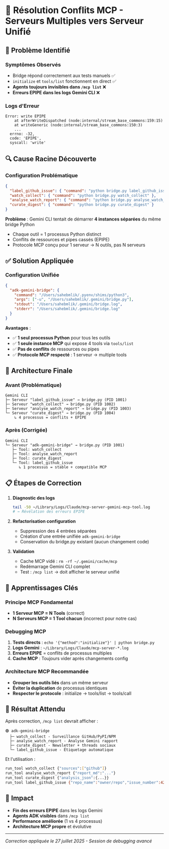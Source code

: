 # 🔧 Résolution Conflits MCP - Serveurs Multiples vers Serveur Unifié

## 🚨 Problème Identifié

### Symptômes Observés
- Bridge répond correctement aux tests manuels ✅
- `initialize` et `tools/list` fonctionnent en direct ✅
- **Agents toujours invisibles dans `/mcp list`** ❌
- **Erreurs EPIPE dans les logs Gemini CLI** ❌

### Logs d'Erreur
```
Error: write EPIPE
    at afterWriteDispatched (node:internal/stream_base_commons:159:15)
    at writeGeneric (node:internal/stream_base_commons:150:3)
    ...
  errno: -32,
  code: 'EPIPE',
  syscall: 'write'
```

## 🔍 Cause Racine Découverte

### Configuration Problématique
```json
{
  "label_github_issue": { "command": "python bridge.py label_github_issue" },
  "watch_collect": { "command": "python bridge.py watch_collect" },
  "analyse_watch_report": { "command": "python bridge.py analyse_watch_report" },
  "curate_digest": { "command": "python bridge.py curate_digest" }
}
```

**Problème** : Gemini CLI tentait de démarrer **4 instances séparées** du même bridge Python
- Chaque outil = 1 processus Python distinct
- Conflits de ressources et pipes cassés (EPIPE)
- Protocole MCP conçu pour 1 serveur → N outils, pas N serveurs

## ✅ Solution Appliquée

### Configuration Unifiée
```json
{
  "adk-gemini-bridge": {
    "command": "/Users/sahebmlik/.pyenv/shims/python3",
    "args": ["-u", "/Users/sahebmlik/.gemini/bridge.py"],
    "stdout": "/Users/sahebmlik/.gemini/bridge.log",
    "stderr": "/Users/sahebmlik/.gemini/bridge.log"
  }
}
```

**Avantages** :
- ✅ **1 seul processus Python** pour tous les outils
- ✅ **1 seule instance MCP** qui expose 4 tools via `tools/list`
- ✅ **Pas de conflits** de ressources ou pipes
- ✅ **Protocole MCP respecté** : 1 serveur → multiple tools

## 🔄 Architecture Finale

### Avant (Problématique)
```
Gemini CLI
├─ Serveur "label_github_issue" → bridge.py (PID 1001)
├─ Serveur "watch_collect" → bridge.py (PID 1002)  
├─ Serveur "analyse_watch_report" → bridge.py (PID 1003)
└─ Serveur "curate_digest" → bridge.py (PID 1004)
    ↳ 4 processus = conflits + EPIPE
```

### Après (Corrigée)
```
Gemini CLI
└─ Serveur "adk-gemini-bridge" → bridge.py (PID 1001)
   ├─ Tool: watch_collect
   ├─ Tool: analyse_watch_report
   ├─ Tool: curate_digest
   └─ Tool: label_github_issue
      ↳ 1 processus = stable + compatible MCP
```

## 📋 Étapes de Correction

1. **Diagnostic des logs**
   ```bash
   tail -50 ~/Library/Logs/Claude/mcp-server-gemini-mcp-tool.log
   # → Révélation des erreurs EPIPE
   ```

2. **Refactorisation configuration**
   - Suppression des 4 entrées séparées
   - Création d'une entrée unifiée `adk-gemini-bridge`
   - Conservation du bridge.py existant (aucun changement code)

3. **Validation**
   - Cache MCP vidé : `rm -rf ~/.gemini/cache/mcp`
   - Redémarrage Gemini CLI complet
   - Test : `/mcp list` → doit afficher le serveur unifié

## 🧠 Apprentissages Clés

### Principe MCP Fondamental
- **1 Serveur MCP = N Tools** (correct)
- **N Serveurs MCP = 1 Tool chacun** (incorrect pour notre cas)

### Debugging MCP
1. **Tests directs** : `echo '{"method":"initialize"}' | python bridge.py`
2. **Logs Gemini** : `~/Library/Logs/Claude/mcp-server-*.log`
3. **Erreurs EPIPE** = conflits de processus multiples
4. **Cache MCP** : Toujours vider après changements config

### Architecture MCP Recommandée
- **Grouper les outils liés** dans un même serveur
- **Éviter la duplication** de processus identiques
- **Respecter le protocole** : initialize → tools/list → tools/call

## 🎯 Résultat Attendu

Après correction, `/mcp list` devrait afficher :
```
🟢 adk-gemini-bridge
  ├─ watch_collect - Surveillance GitHub/PyPI/NPM
  ├─ analyse_watch_report - Analyse Gemini rapport
  ├─ curate_digest - Newsletter + threads sociaux
  └─ label_github_issue - Étiquetage automatique
```

Et l'utilisation :
```bash
run_tool watch_collect {"sources":["github"]}
run_tool analyse_watch_report {"report_md":"..."}
run_tool curate_digest {"analysis_json":{...}}
run_tool label_github_issue {"repo_name":"owner/repo","issue_number":42}
```

## 🚀 Impact

- **Fin des erreurs EPIPE** dans les logs Gemini
- **Agents ADK visibles** dans `/mcp list`
- **Performance améliorée** (1 vs 4 processus)
- **Architecture MCP propre** et évolutive

---
*Correction appliquée le 27 juillet 2025 - Session de debugging avancé*